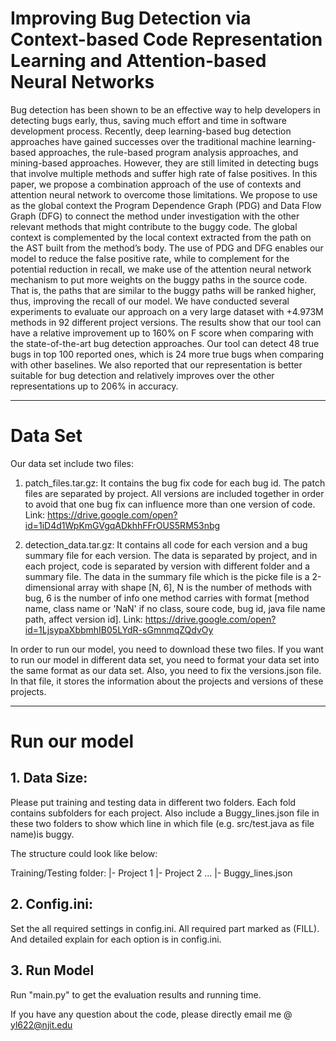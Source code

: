 # Improving Bug Detection via Context-based Code Representation Learning and Attention-based Neural Networks

Bug detection has been shown to be an effective way to help developers in detecting bugs early, thus, saving
much effort and time in software development process. Recently, deep learning-based bug detection approaches
have gained successes over the traditional machine learning-based approaches, the rule-based program analysis
approaches, and mining-based approaches. However, they are still limited in detecting bugs that involve
multiple methods and suffer high rate of false positives. In this paper, we propose a combination approach of
the use of contexts and attention neural network to overcome those limitations. We propose to use as the
global context the Program Dependence Graph (PDG) and Data Flow Graph (DFG) to connect the method
under investigation with the other relevant methods that might contribute to the buggy code. The global
context is complemented by the local context extracted from the path on the AST built from the method’s
body. The use of PDG and DFG enables our model to reduce the false positive rate, while to complement
for the potential reduction in recall, we make use of the attention neural network mechanism to put more
weights on the buggy paths in the source code. That is, the paths that are similar to the buggy paths will be
ranked higher, thus, improving the recall of our model. We have conducted several experiments to evaluate
our approach on a very large dataset with +4.973M methods in 92 different project versions. The results show
that our tool can have a relative improvement up to 160% on F score when comparing with the state-of-the-art
bug detection approaches. Our tool can detect 48 true bugs in top 100 reported ones, which is 24 more true
bugs when comparing with other baselines. We also reported that our representation is better suitable for bug
detection and relatively improves over the other representations up to 206% in accuracy.

----------

# Data Set

Our data set include two files:

1. patch_files.tar.gz: It contains the bug fix code for each bug id. The patch files are separated by project. All versions are included together in order to avoid that one bug fix can influence more than one version of code. Link: https://drive.google.com/open?id=1iD4d1WpKmGVgqADkhhFFrOUS5RM53nbg

2. detection_data.tar.gz: It contains all code for each version and a bug summary file for each version. The data is separated by project, and in each project, code is separated by version with different folder and a summary file. The data in the summary file which is the picke file is a 2-dimensional array with shape [N, 6], N is the number of methods with bug, 6 is the number of info one method carries with format [method name, class name or 'NaN' if no class, soure code, bug id, java file name path, affect version id]. Link: https://drive.google.com/open?id=1LjsypaXbbmhIB05LYdR-sGmnmqZQdvOy

In order to run our model, you need to download these two files. If you want to run our model in different data set, you need to format your data set into the same format as our data set. Also, you need to fix the versions.json file. In that file, it stores the information about the projects and versions of these projects.

----------

# Run our model

## 1. Data Size:

Please put training and testing data in different two folders. Each fold contains subfolders for each project. Also include a Buggy_lines.json file in these two folders to show which line in which file (e.g. src/test.java as file name)is buggy.

The structure could look like below:

Training/Testing folder:
  |- Project 1
  |- Project 2
  ...
  |- Buggy_lines.json

## 2. Config.ini:

Set the all required settings in config.ini. All required part marked as (FILL). And detailed explain for each option is in config.ini.

## 3. Run Model

Run "main.py" to get the evaluation results and running time.

If you have any question about the code, please directly email me @ yl622@njit.edu
